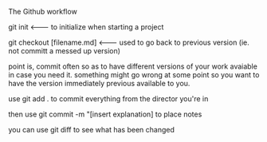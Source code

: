 The Github workflow

git init  <--- to initialize when starting a project

git checkout [filename.md] <--- used to go back to previous version (ie. not committ a messed up version)

point is, commit often so as to have different versions of your work avaiable in case you need it.
  something might go wrong at some point so you want to have the version immediately previous available to you. 

use  git add .  to commit everything from the director you're in

then use git commit -m "[insert explanation]  to place notes

you can use  git diff  to see what has been changed